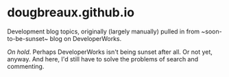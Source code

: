 # dougbreaux.github.io

Development blog topics, originally (largely manually) pulled in from ~soon-to-be-sunset~ blog on DeveloperWorks.

_On hold_. Perhaps DeveloperWorks isn't being sunset after all. Or not yet, anyway. And here, I'd still have to solve the problems of search and commenting.
